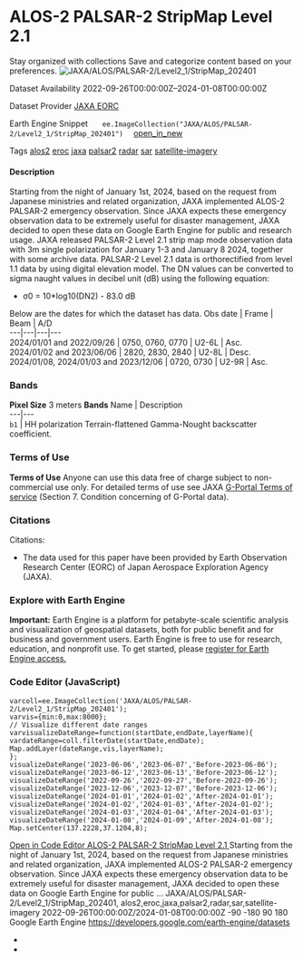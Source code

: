  
#  ALOS-2 PALSAR-2 StripMap Level 2.1 
Stay organized with collections  Save and categorize content based on your preferences. 
![JAXA/ALOS/PALSAR-2/Level2_1/StripMap_202401](https://developers.google.com/earth-engine/datasets/images/JAXA/JAXA_ALOS_PALSAR-2_Level2_1_StripMap_202401_sample.png) 

Dataset Availability
    2022-09-26T00:00:00Z–2024-01-08T00:00:00Z 

Dataset Provider
     [ JAXA EORC ](https://www.eorc.jaxa.jp/ALOS/en/dataset/palsar2_l22_e.htm) 

Earth Engine Snippet
     `    ee.ImageCollection("JAXA/ALOS/PALSAR-2/Level2_1/StripMap_202401")   ` [ open_in_new ](https://code.earthengine.google.com/?scriptPath=Examples:Datasets/JAXA/JAXA_ALOS_PALSAR-2_Level2_1_StripMap_202401) 

Tags
     [alos2](https://developers.google.com/earth-engine/datasets/tags/alos2) [eroc](https://developers.google.com/earth-engine/datasets/tags/eroc) [jaxa](https://developers.google.com/earth-engine/datasets/tags/jaxa) [palsar2](https://developers.google.com/earth-engine/datasets/tags/palsar2) [radar](https://developers.google.com/earth-engine/datasets/tags/radar) [sar](https://developers.google.com/earth-engine/datasets/tags/sar) [satellite-imagery](https://developers.google.com/earth-engine/datasets/tags/satellite-imagery)
#### Description
Starting from the night of January 1st, 2024, based on the request from Japanese ministries and related organization, JAXA implemented ALOS-2 PALSAR-2 emergency observation. Since JAXA expects these emergency observation data to be extremely useful for disaster management, JAXA decided to open these data on Google Earth Engine for public and research usage.
JAXA released PALSAR-2 Level 2.1 strip map mode observation data with 3m single polarization for January 1-3 and January 8 2024, together with some archive data. PALSAR-2 Level 2.1 data is orthorectified from level 1.1 data by using digital elevation model. The DN values can be converted to sigma naught values in decibel unit (dB) using the following equation:
  * σ0 = 10*log10(DN2) - 83.0 dB


Below are the dates for which the dataset has data.
Obs date | Frame | Beam | A/D  
---|---|---|---  
2024/01/01 and 2022/09/26 | 0750, 0760, 0770 | U2-6L | Asc.  
2024/01/02 and 2023/06/06 | 2820, 2830, 2840 | U2-8L | Desc.  
2024/01/08, 2024/01/03 and 2023/12/06 | 0720, 0730 | U2-9R | Asc.  
### Bands
**Pixel Size** 3 meters 
**Bands**
Name | Description  
---|---  
`b1` | HH polarization Terrain-flattened Gamma-Nought backscatter coefficient.  
### Terms of Use
**Terms of Use**
Anyone can use this data free of charge subject to non-commercial use only. For detailed terms of use see JAXA [G-Portal Terms of service](https://gportal.jaxa.jp/gpr/index/eula?lang=en) (Section 7. Condition concerning of G-Portal data).
### Citations
Citations:
  * The data used for this paper have been provided by Earth Observation Research Center (EORC) of Japan Aerospace Exploration Agency (JAXA).


### Explore with Earth Engine
**Important:** Earth Engine is a platform for petabyte-scale scientific analysis and visualization of geospatial datasets, both for public benefit and for business and government users. Earth Engine is free to use for research, education, and nonprofit use. To get started, please [register for Earth Engine access.](https://console.cloud.google.com/earth-engine)
### Code Editor (JavaScript)
```
varcoll=ee.ImageCollection('JAXA/ALOS/PALSAR-2/Level2_1/StripMap_202401');
varvis={min:0,max:8000};
// Visualize different date ranges
varvisualizeDateRange=function(startDate,endDate,layerName){
vardateRange=coll.filterDate(startDate,endDate);
Map.addLayer(dateRange,vis,layerName);
};
visualizeDateRange('2023-06-06','2023-06-07','Before-2023-06-06');
visualizeDateRange('2023-06-12','2023-06-13','Before-2023-06-12');
visualizeDateRange('2022-09-26','2022-09-27','Before-2022-09-26');
visualizeDateRange('2023-12-06','2023-12-07','Before-2023-12-06');
visualizeDateRange('2024-01-01','2024-01-02','After-2024-01-01');
visualizeDateRange('2024-01-02','2024-01-03','After-2024-01-02');
visualizeDateRange('2024-01-03','2024-01-04','After-2024-01-03');
visualizeDateRange('2024-01-08','2024-01-09','After-2024-01-08');
Map.setCenter(137.2228,37.1204,8);
```
[ Open in Code Editor ](https://code.earthengine.google.com/?scriptPath=Examples:Datasets/JAXA/JAXA_ALOS_PALSAR-2_Level2_1_StripMap_202401)
[ ALOS-2 PALSAR-2 StripMap Level 2.1 ](https://developers.google.com/earth-engine/datasets/catalog/JAXA_ALOS_PALSAR-2_Level2_1_StripMap_202401)
Starting from the night of January 1st, 2024, based on the request from Japanese ministries and related organization, JAXA implemented ALOS-2 PALSAR-2 emergency observation. Since JAXA expects these emergency observation data to be extremely useful for disaster management, JAXA decided to open these data on Google Earth Engine for public …
JAXA/ALOS/PALSAR-2/Level2_1/StripMap_202401, alos2,eroc,jaxa,palsar2,radar,sar,satellite-imagery 
2022-09-26T00:00:00Z/2024-01-08T00:00:00Z
-90 -180 90 180 
Google Earth Engine
https://developers.google.com/earth-engine/datasets
  * [ ](https://doi.org/https://www.eorc.jaxa.jp/ALOS/en/dataset/palsar2_l22_e.htm)
  * [ ](https://doi.org/https://developers.google.com/earth-engine/datasets/catalog/JAXA_ALOS_PALSAR-2_Level2_1_StripMap_202401)


